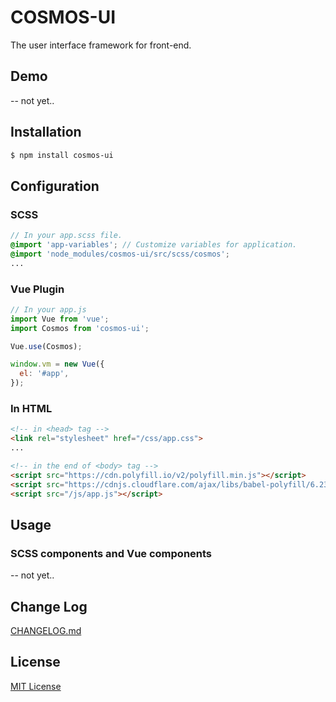 # COSMOS-UI

The user interface framework for front-end.

## Demo
-- not yet..

## Installation
```sh
$ npm install cosmos-ui
```

## Configuration
### SCSS
```scss
// In your app.scss file.
@import 'app-variables'; // Customize variables for application.
@import 'node_modules/cosmos-ui/src/scss/cosmos';
...
```

### Vue Plugin
```js
// In your app.js
import Vue from 'vue';
import Cosmos from 'cosmos-ui';

Vue.use(Cosmos);

window.vm = new Vue({
  el: '#app',
});
```

### In HTML
```html
<!-- in <head> tag -->
<link rel="stylesheet" href="/css/app.css">
...

<!-- in the end of <body> tag -->
<script src="https://cdn.polyfill.io/v2/polyfill.min.js"></script>
<script src="https://cdnjs.cloudflare.com/ajax/libs/babel-polyfill/6.23.0/polyfill.js"></script>
<script src="/js/app.js"></script>
```

## Usage
### SCSS components and Vue components
-- not yet..

## Change Log
[CHANGELOG.md](https://github.com/archco/cosmos-ui/blob/master/CHANGELOG.md)

## License
[MIT License](https://github.com/archco/cosmos-css/blob/master/LICENSE)
